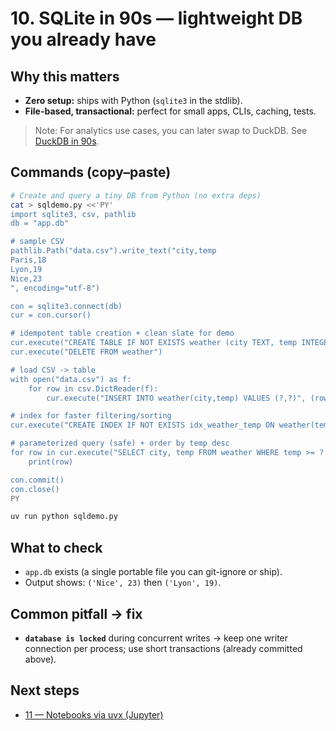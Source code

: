 # 10. SQLite in 90s — lightweight DB you already have

## Why this matters
- **Zero setup:** ships with Python (`sqlite3` in the stdlib).
- **File-based, transactional:** perfect for small apps, CLIs, caching, tests.

> Note: For analytics use cases, you can later swap to DuckDB. See [DuckDB in 90s](./12-duckdb-90s.md).

## Commands (copy–paste)
```bash
# Create and query a tiny DB from Python (no extra deps)
cat > sqldemo.py <<'PY'
import sqlite3, csv, pathlib
db = "app.db"

# sample CSV
pathlib.Path("data.csv").write_text("city,temp
Paris,18
Lyon,19
Nice,23
", encoding="utf-8")

con = sqlite3.connect(db)
cur = con.cursor()

# idempotent table creation + clean slate for demo
cur.execute("CREATE TABLE IF NOT EXISTS weather (city TEXT, temp INTEGER)")
cur.execute("DELETE FROM weather")

# load CSV -> table
with open("data.csv") as f:
    for row in csv.DictReader(f):
        cur.execute("INSERT INTO weather(city,temp) VALUES (?,?)", (row["city"], int(row["temp"])))

# index for faster filtering/sorting
cur.execute("CREATE INDEX IF NOT EXISTS idx_weather_temp ON weather(temp)")

# parameterized query (safe) + order by temp desc
for row in cur.execute("SELECT city, temp FROM weather WHERE temp >= ? ORDER BY temp DESC", (19,)):
    print(row)

con.commit()
con.close()
PY

uv run python sqldemo.py
```

## What to check
- `app.db` exists (a single portable file you can git-ignore or ship).
- Output shows: `('Nice', 23)` then `('Lyon', 19)`.

## Common pitfall → fix
- **`database is locked`** during concurrent writes → keep one writer connection per process; use short transactions (already committed above).

## Next steps
- [11 — Notebooks via uvx (Jupyter)](./11-notebooks-via-uvx-(jupyter).md)
